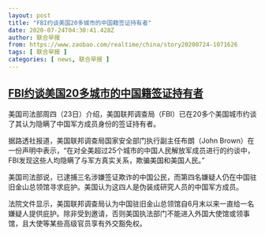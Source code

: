 ```yaml
---
layout: post
title: "FBI约谈美国20多城市的中国籍签证持有者"
date: 2020-07-24T04:30:41.428Z
author: 联合早报
from: https://www.zaobao.com/realtime/china/story20200724-1071626
tags: [ 联合早报 ]
categories: [ news, 联合早报 ]
---
```

<!--1595590860000-->
[FBI约谈美国20多城市的中国籍签证持有者](https://www.zaobao.com/realtime/china/story20200724-1071626)
------

<div>
<p>美国司法部周四（23日）介绍，美国联邦调查局（FBI）已在20多个美国城市约谈了其认为隐瞒了中国军方成员身份的签证持有者。</p><p>据路透社报道，美国联邦调查局国家安全部门执行副主任布朗（John Brown）在一份声明中表示，“在对全美超过25个城市的中国人民解放军成员进行的约谈中，FBI发现这些人均隐瞒了与军方真实关系，欺骗美国和美国人民。”</p><p>美国司法部说，已逮捕三名涉嫌签证欺诈的中国公民，而第四名嫌疑人仍在中国驻旧金山总领馆寻求庇护。美国认为这四人是伪装成研究人员的中国军方成员。</p><section id="imu"><div id="dfp-ad-imu1-wrapper" class="dfp-tag-wrapper"><div id="dfp-ad-imu1" class="dfp-tag-wrapper"></div></div></section><p>法院文件显示，美国联邦调查局认为中国驻旧金山总领馆自6月末以来一直给一名嫌疑人提供庇护。除非受到邀请，否则美国执法部门不能进入外国大使馆或领事馆，且大使等某些高级官员享有外交豁免权。</p><div id="innity-in-post"></div><div id="dfp-ad-midarticlespecial-wrapper" class="dfp-tag-wrapper"><div id="dfp-ad-midarticlespecial" class="dfp-tag-wrapper"></div></div>
</div>
